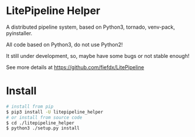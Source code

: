 # LitePipeline Helper

A distributed pipeline system, based on Python3, tornado, venv-pack, pyinstaller.

All code based on Python3, do not use Python2!

It still under development, so, maybe have some bugs or not stable enough!

See more details at https://github.com/fiefdx/LitePipeline

# Install
```bash
# install from pip
$ pip3 install -U litepipeline_helper
# or install from source code
$ cd ./litepipeline_helper
$ python3 ./setup.py install
```
